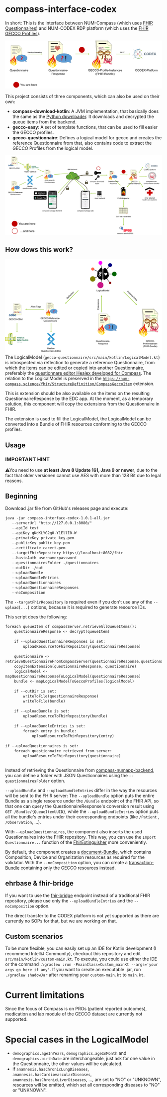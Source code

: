 # compass-interface-codex
In short: This is the interface between NUM-Compass (which uses [FHIR Questionnaires](http://hl7.org/fhir/questionnaire.html)) 
and NUM-CODEX RDP platform (which uses the [FHIR GECCO Profiles](https://simplifier.net/guide/germancoronaconsensusdataset-implementationguide/home)).

![](docs/Transform.png)

This project consists of three components, which can also be used on their own:

* **compass-download-kotlin**: A JVM implementation, that basically does the same as the [Python downloader](https://github.com/NUMde/compass-numapp-downloader). It downloads and decrypted the queue items from the backend.
* **gecco-easy**: A set of template functions, that can be used to fill easier the GECCO profiles.
* **gecco-questionnaire**: Defines a logical model for gecco and creates the reference Questionnaire from that, also contains code 
to extract the GECCO Profiles from the logical model.

![](docs/Compass-Pipeline-Complete-white.png)
  
## How dows this work?
![](docs/Overview%20LogicalModel.png)
The LogicalModel (`gecco-questionnaire/src/main/kotlin/LogicalModel.kt`) is introspected via reflection to generate a reference Questionnaire,
from which the items can be edited or copied into another Questionnaire, preferably the 
[questionnare editor Healex developed for Compass](https://github.com/NUMde/compass-questionnaire-editor). The relation 
to the LogicalModel is preserved in the [`https://num-compass.science/fhir/StructureDefinition/CompassGeccoItem`](https://github.com/NUMde/compass-implementation-guide/blob/master/input/pagecontent/index.md) extension.

This is extension should be also available on the items on the resulting QuestionnaireResponse by the EDC app. At the moment, 
as a temporary solution, this component will copy the extensions from the Questionnaire in FHIR. 

The extension is used to fill the LogicalModel, the LogicalModel can be converted into a Bundle of FHIR resources conforming to the GECCO profiles.

## Usage
### IMPORTANT HINT
⚠You need to use **at least Java 8 Update 161, Java 9 or newer**, due to the fact that older versionen cannot use AES with more than
128 Bit due to legal reasons.

## Beginning 
Download .jar file from GitHub's releases page and execute: 
```
java -jar compass-interface-codex-1.0.1-all.jar 
   --serverUrl "http://127.0.0.1:8080/" 
   --apiId test 
   --apiKey gKdKLYG2g0-Y1EllI0-W 
   --privateKey private_key.pem 
   --publicKey public_key.pem 
   --certificate cacert.pem 
   --targetFhirRepository https://localhost:8082/fhir
   --basicAuth username:password
   --questionnairesFolder ./questionnaires
   --outDir ./out 
   --uploadBundle 
   --uploadBundleEntries 
   --uploadQuestionnaires
   --uploadQuestionnaireResponses
   --noComposition
```
The `--targetFhirRepository` is required even if you don't use any of the `--upload[...]` options, because it is required
to generate resource IDs.

This script does the following:
```
foreach queueItem of compassServer.retrieveAllQueueItems():
    questionnaireResponse <- decrypt(queueItem)
    
    if --uploadQuestionnaireResponses is set:
        uploadResourceToFhirRepository(questionnaireResponse)
    
    questionnaire <- retrieveQuestionnaireFromCompassServer(questionnaireResponse.questionnaire)
    copyItemExtension(questionnaireResponse, questionnaire)
    logicalModel <- mapQuestionnaireResponseToLogicalModel(questionnaireResponse)
    bundle <- mapLogicalModelToGeccoProfiles(logicalModel)
    
    if --outDir is set:
        writeToFile(questionnaireResponse)    
        writeToFile(bundle)   
        
    if --uploadBundle is set: 
        uploadResourceToFhirRepository(bundle)
        
    if --uploadBundleEntries is set: 
        foreach entry in bundle:
            uploadResourceToFhirRepository(entry)
        
if --uploadQuestionnaires is set:        
    foreach questionnaire retrieved from server:
        uploadResoureToFhirRepository(questionnaire)         
        
```
Instead of retrieving the Questionnaire from [compass-numapp-backend](https://github.com/NUMde/compass-numapp-backend),
you can define a folder with JSON Questionnaires using the `--questionnairesFolder` option.

`--uploadBundle` and `--uploadBundleEntries` differ in the way the resources will be sent to the FHIR server:
The `--uploadBundle` option puts the entire Bundle as a single resource under the `/Bundle` endpoint of the FHIR API, so
that one can query the QuestionnaireResponse's conversion result using `GET /Bundle/{QueueItemUUID}`, while the
`--uploadBundleEntries` option puts all the bundle's entries under their corresponding endpoints (like `/Patient`
, `/Observation`, ...).

With `--uploadQuestionnaires`, the component also inserts the used Questionnaires into the FHIR repository. This way,
you can use the `Import Questionnaire...` function of
the [FhirExtinguisher](https://github.com/JohannesOehm/FhirExtinguisher)
more conveniently.

By default, the component creates a [document-Bundle](https://www.hl7.org/fhir/documents.html), which contains
Composition, Device and Organization resources as required for the validator. With the `--noComposition` option, you can
create a
[transaction-Bundle](https://www.hl7.org/fhir/bundle.html#transaction) containing only the GECCO resources instead.

## ehrbase & fhir-bridge
If you want to use the [fhir-bridge](https://github.com/ehrbase/fhir-bridge) endpoint instead of a traditional FHIR
repository, please use only the `--uploadBundleEntries` and the `--noComposition` option.

The direct transfer to the CODEX platform is not yet supported as there are currently no SOPs for that, but we are
working on that.

## Custom scenarios
To be more flexible, you can easily set up an IDE for Kotlin development (I recommend IntelliJ Community), checkout this
repository and edit `src/main/kotlin/custom-main.kt`. To execute, you could use either the IDE or the command
`.\gradlew :run -PmainClass=Custom_mainKt --args='your args go here if any'`. If you want to create an executable .jar,
run `./gradlew shadowJar` after renaming your `custom-main.kt` to `main.kt`.

# Current limitations
Since the focus of Compass is on PROs (patient reported outcomes), medication and lab module of the GECCO dataset are
currently not supported.

# Special cases in the LogicalModel
* `demographics.ageInYears`, `demographics.ageInMonth` and `demographics.birthDate` are interchangeable, just ask for one 
  value in the Questionnaire, the other values will be calculated.
* if `anamnesis.hasChronicLungDiseases`, `anamnesis.hasCardiovascularDiseases`, `anamnesis.hasChronicLiverDiseases`, ..., 
  are set to "NO" or "UNKNOWN", resources will be emitted, which set all corresponding diseases to "NO" or "UNKNOWN".
  
